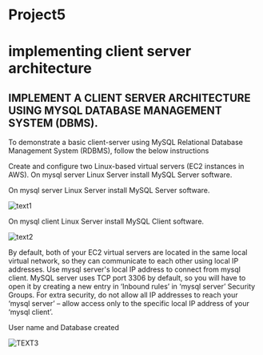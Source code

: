 # Project5
# implementing client server architecture

## IMPLEMENT A CLIENT SERVER ARCHITECTURE USING MYSQL DATABASE MANAGEMENT SYSTEM (DBMS).

To demonstrate a basic client-server using MySQL Relational Database Management System (RDBMS), follow the below instructions

Create and configure two Linux-based virtual servers (EC2 instances in AWS).
On mysql server Linux Server install MySQL Server software.

On mysql server Linux Server install MySQL Server software.

![text1](https://user-images.githubusercontent.com/108102087/184008951-0ec3dd81-18db-4b85-92ea-02fee2c46494.PNG)

On mysql client Linux Server install MySQL Client software.

![text2](https://user-images.githubusercontent.com/108102087/184009322-42c82cab-f891-4d38-af05-6a3d0c0dddfb.PNG)

By default, both of your EC2 virtual servers are located in the same local virtual network, so they can communicate to each other using local IP addresses. Use mysql server's local IP address to connect from mysql client. MySQL server uses TCP port 3306 by default, so you will have to open it by creating a new entry in ‘Inbound rules’ in ‘mysql server’ Security Groups. For extra security, do not allow all IP addresses to reach your ‘mysql server’ – allow access only to the specific local IP address of your ‘mysql client’.

User name and Database created

![TEXT3](https://user-images.githubusercontent.com/108102087/184027871-8f481c5e-fdb9-4043-be5f-88ec4ea8a322.PNG)

